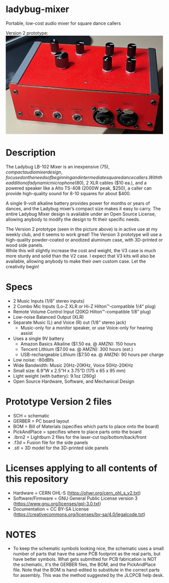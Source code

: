 # ladybug-mixer
Portable, low-cost audio mixer for square dance callers

Version 2 prototype:
<img src="https://raw.githubusercontent.com/mpogue2/ladybug-mixer/d039de7adba558213b8dbf10dc7b3b2c49956114/V2/pics/PrototypeEnclosure_V2.jpg" width="500">

# Description

The Ladybug LB-102 Mixer is an inexpensive ($75), compact audio mixer design, focused on the needs of beginning and intermediate square dance callers. With the addition of a dynamic microphone ($80), 2 XLR cables ($10 ea.), and a powered speaker like a Alto TS-408 (2000W peak, $250), a caller can provide high-quality sound for 8-10 squares for about $400. 

A single 9-volt alkaline battery provides power for months or years of dances, and the Ladybug mixer’s compact size makes it easy to carry.
The entire Ladybug Mixer design is available under an Open Source License, allowing anybody to modify the design to fit their specific needs.

The Version 2 prototype (seen in the picture above) is in active use at my weekly club, and it seems to work great!
The Version 3 prototype will use a high-quality powder-coated or anodized aluminum case, with 3D-printed or wood side panels.  
While this will slightly increase the cost and weight, the V3 case is much more sturdy and solid than the V2 case.
I expect that V3 kits will also be available, allowing anybody to make their own custom case.  Let the creativity begin!

# Specs
- 2 Music Inputs (1/8” stereo inputs)
- 2 Combo Mic Inputs (Lo-Z XLR or Hi-Z Hilton™-compatible 1/4“ plug) 
- Remote Volume Control Input (20KΩ Hilton™-compatible 1/8” plug)
- Low-noise Balanced Output (XLR)
- Separate Music (L) and Voice (R) out (1/8” stereo jack)
	- Music-only for a monitor speaker, or use Voice-only for hearing assist
- Uses a single 9V battery
	- Amazon Basics Alkaline ($1.50 ea. @ AMZN): 150 hours
	- Tencent Lithium ($7.00 ea. @ AMZN): 300 hours (est.)
	- USB-rechargeable Lithium ($7.50 ea. @ AMZN): 90 hours per charge
- Low noise: -80dBfs
- Wide Bandwidth: Music 20Hz-20KHz, Voice 50Hz-20KHz
- Small size: 6.9”W x 2.5”H x 3.75”D (175 x 65 x 95 mm) 
- Light weight (with battery): 9.1oz (260g)
- Open Source Hardware, Software, and Mechanical Design

# Prototype Version 2 files
- SCH = schematic
- GERBER = PC board layout
- BOM = Bill of Materials (specifies which parts to place onto the board)
- PickAndPlace = specifies where to place parts onto the board
- .lbrn2 = Lightburn 2 files for the laser-cut top/bottom/back/front
- .f3d = Fusion file for the side panels
- .stl = 3D model for the 3D-printed side panels

# Licenses applying to all contents of this repository
- Hardware = CERN OHL-S (https://ohwr.org/cern_ohl_s_v2.txt)
- Software/Firmware = GNU General Public License version 3 (https://www.gnu.org/licenses/gpl-3.0.txt)
- Documentation = CC BY-SA License (https://creativecommons.org/licenses/by-sa/4.0/legalcode.txt)

# NOTES
- To keep the schematic symbols looking nice, the schematic uses a small number of parts that have the same PCB footprint as the real parts, but have better symbols.  What gets submitted for PCB fabrication is NOT the schematic, it's the GERBER files, the BOM, and the PickAndPlace file.  Note that the BOM is hand-edited to substitute in the correct parts for assembly.  This was the method suggested by the JLCPCB help desk.
